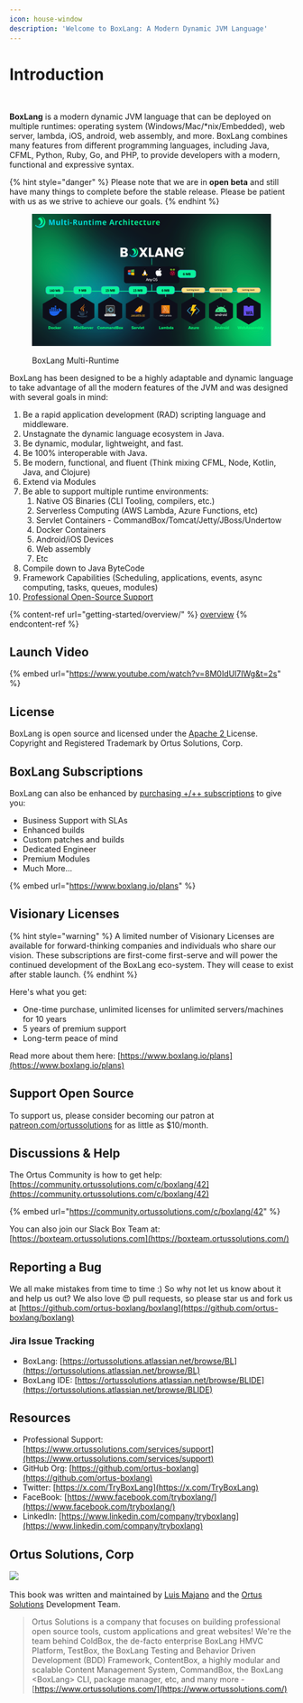 ```yaml
---
icon: house-window
description: 'Welcome to BoxLang: A Modern Dynamic JVM Language'
---
```


# Introduction

<figure><img src=".gitbook/assets/logo-gradient-dark.png" alt=""><figcaption></figcaption></figure>

**BoxLang** is a modern dynamic JVM language that can be deployed on multiple runtimes: operating system (Windows/Mac/\*nix/Embedded), web server, lambda, iOS, android, web assembly, and more. BoxLang combines many features from different programming languages, including Java, CFML, Python, Ruby, Go, and PHP, to provide developers with a modern, functional and expressive syntax.

{% hint style="danger" %}
Please note that we are in **open beta** and still have many things to complete before the stable release. Please be patient with us as we strive to achieve our goals.
{% endhint %}

<figure><img src=".gitbook/assets/image (24).png" alt=""><figcaption><p>BoxLang Multi-Runtime</p></figcaption></figure>

BoxLang has been designed to be a highly adaptable and dynamic language to take advantage of all the modern features of the JVM and was designed with several goals in mind:

1. Be a rapid application development (RAD) scripting language and middleware.
2. Unstagnate the dynamic language ecosystem in Java.
3. Be dynamic, modular, lightweight, and fast.
4. Be 100% interoperable with Java.
5. Be modern, functional, and fluent (Think mixing CFML, Node, Kotlin, Java, and Clojure)
6. Extend via Modules
7. Be able to support multiple runtime environments:
   1. Native OS Binaries (CLI Tooling, compilers, etc.)
   2. Serverless Computing (AWS Lambda, Azure Functions, etc)
   3. Servlet Containers - CommandBox/Tomcat/Jetty/JBoss/Undertow
   4. Docker Containers
   5. Android/iOS Devices
   6. Web assembly
   7. Etc
8. Compile down to Java ByteCode
9. Framework Capabilities (Scheduling, applications, events, async computing, tasks, queues, modules)
10. [Professional Open-Source Support](https://boxlang.io/plans)

{% content-ref url="getting-started/overview/" %}
[overview](getting-started/overview/)
{% endcontent-ref %}

## Launch Video

{% embed url="https://www.youtube.com/watch?v=8M0IdUl7IWg&t=2s" %}

## License

BoxLang is open source and licensed under the [Apache 2 ](https://www.apache.org/licenses/LICENSE-2.0.html)License. Copyright and Registered Trademark by Ortus Solutions, Corp.

## BoxLang Subscriptions

BoxLang can also be enhanced by [purchasing +/++ subscriptions](https://www.boxlang.io/plans) to give you:

* Business Support with SLAs
* Enhanced builds
* Custom patches and builds
* Dedicated Engineer
* Premium Modules
* Much More...

{% embed url="https://www.boxlang.io/plans" %}

## Visionary Licenses

{% hint style="warning" %}
A limited number of Visionary Licenses are available for forward-thinking companies and individuals who share our vision. These subscriptions are first-come first-serve and will power the continued development of the BoxLang eco-system.  They will cease to exist after stable launch.
{% endhint %}

Here's what you get:

* One-time purchase, unlimited licenses for unlimited servers/machines for 10 years
* 5 years of premium support
* Long-term peace of mind

Read more about them here: [https://www.boxlang.io/plans](https://www.boxlang.io/plans)

## Support Open Source

To support us, please consider becoming our patron at [patreon.com/ortussolutions](https://patreon.com/ortussolutions) for as little as $10/month.

## Discussions & Help

The Ortus Community is how to get help: [https://community.ortussolutions.com/c/boxlang/42](https://community.ortussolutions.com/c/boxlang/42)

{% embed url="https://community.ortussolutions.com/c/boxlang/42" %}

You can also join our Slack Box Team at: [https://boxteam.ortussolutions.com](https://boxteam.ortussolutions.com/)

## Reporting a Bug <a href="#reporting-a-bug" id="reporting-a-bug"></a>

We all make mistakes from time to time :) So why not let us know about it and help us out? We also love 😍 pull requests, so please star us and fork us at [https://github.com/ortus-boxlang/boxlang](https://github.com/ortus-boxlang/boxlang)

### Jira Issue Tracking

* BoxLang: [https://ortussolutions.atlassian.net/browse/BL](https://ortussolutions.atlassian.net/browse/BL)
* BoxLang IDE: [https://ortussolutions.atlassian.net/browse/BLIDE](https://ortussolutions.atlassian.net/browse/BLIDE)

## Resources

* Professional Support: [https://www.ortussolutions.com/services/support](https://www.ortussolutions.com/services/support)
* GitHub Org: [https://github.com/ortus-boxlang](https://github.com/ortus-boxlang)
* Twitter: [https://x.com/TryBoxLang](https://x.com/TryBoxLang)
* FaceBook: [https://www.facebook.com/tryboxlang/](https://www.facebook.com/tryboxlang/)
* LinkedIn: [https://www.linkedin.com/company/tryboxlang](https://www.linkedin.com/company/tryboxlang)

## Ortus Solutions, Corp

![](.gitbook/assets/ortus-medium.jpg)

This book was written and maintained by [Luis Majano](https://www.luismajano.com) and the [Ortus Solutions](https://www.ortussolutions.com) Development Team.

> Ortus Solutions is a company that focuses on building professional open source tools, custom applications and great websites! We're the team behind ColdBox, the de-facto enterprise BoxLang HMVC Platform, TestBox, the BoxLang Testing and Behavior Driven Development (BDD) Framework, ContentBox, a highly modular and scalable Content Management System, CommandBox, the BoxLang \<BoxLang> CLI, package manager, etc, and many more - [https://www.ortussolutions.com/](https://www.ortussolutions.com/)
